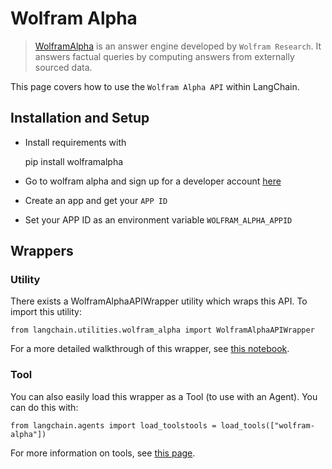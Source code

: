Wolfram Alpha
=============

> [WolframAlpha](https://en.wikipedia.org/wiki/WolframAlpha) is an answer engine developed by `Wolfram Research`. It answers factual queries by computing answers from externally sourced data.

This page covers how to use the `Wolfram Alpha API` within LangChain.

Installation and Setup[​](#installation-and-setup "Direct link to Installation and Setup")
------------------------------------------------------------------------------------------

*   Install requirements with

    pip install wolframalpha

*   Go to wolfram alpha and sign up for a developer account [here](https://developer.wolframalpha.com/)
*   Create an app and get your `APP ID`
*   Set your APP ID as an environment variable `WOLFRAM_ALPHA_APPID`

Wrappers[​](#wrappers "Direct link to Wrappers")
------------------------------------------------

### Utility[​](#utility "Direct link to Utility")

There exists a WolframAlphaAPIWrapper utility which wraps this API. To import this utility:

    from langchain.utilities.wolfram_alpha import WolframAlphaAPIWrapper

For a more detailed walkthrough of this wrapper, see [this notebook](/docs/modules/agents/tools/integrations/wolfram_alpha.html).

### Tool[​](#tool "Direct link to Tool")

You can also easily load this wrapper as a Tool (to use with an Agent). You can do this with:

    from langchain.agents import load_toolstools = load_tools(["wolfram-alpha"])

For more information on tools, see [this page](/docs/modules/agents/tools/).